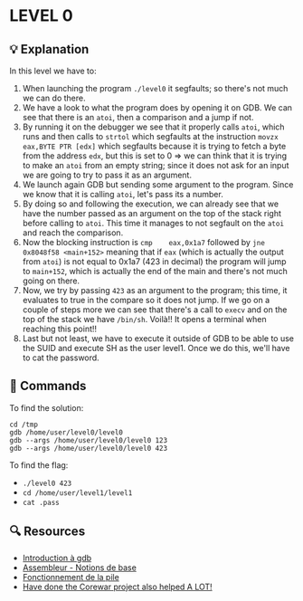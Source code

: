 # LEVEL 0

## 💡 Explanation

In this level we have to:
1. When launching the program `./level0` it segfaults; so there's not much we can do there.
2. We have a look to what the program does by opening it on GDB. We can see that there is an `atoi`, then a comparison and a jump if not.
3. By running it on the debugger we see that it properly calls `atoi`, which runs and then calls to `strtol` which segfaults at the instruction `movzx  eax,BYTE PTR [edx]` which segfaults because it is trying to fetch a byte from the address `edx`, but this is set to 0 => we can think that it is trying to make an `atoi` from an empty string; since it does not ask for an input we are going to try to pass it as an argument.
4. We launch again GDB but sending some argument to the program. Since we know that it is calling `atoi`, let's pass its a number.
5. By doing so and following the execution, we can already see that we have the number passed as an argument on the top of the stack right before calling to `atoi`. This time it manages to not segfault on the `atoi` and reach the comparison.
6. Now the blocking instruction is `cmp    eax,0x1a7` followed by `jne    0x8048f58 <main+152>` meaning that if `eax` (which is actually the output from `atoi`) is not equal to 0x1a7 (423 in decimal) the program will jump to `main+152`, which is actually the end of the main and there's not much going on there.
7. Now, we try by passing `423` as an argument to the program; this time, it evaluates to true in the compare so it does not jump. If we go on a couple of steps more we can see that there's a call to `execv` and on the top of the stack we have `/bin/sh`. Voilà!! It opens a terminal when reaching this point!!
8. Last but not least, we have to execute it outside of GDB to be able to use the SUID and execute SH as the user level1. Once we do this, we'll have to cat the password.

## 👾 Commands

To find the solution:
```
cd /tmp
gdb /home/user/level0/level0
gdb --args /home/user/level0/level0 123
gdb --args /home/user/level0/level0 423
```

To find the flag:
- `./level0 423`
- `cd /home/user/level1/level1`
- `cat .pass`

## 🔍 Resources

- [Introduction à gdb](https://beta.hackndo.com/introduction-a-gdb/#dans-gdb)
- [Assembleur - Notions de base](https://beta.hackndo.com/assembly-basics/)
- [Fonctionnement de la pile](https://beta.hackndo.com/stack-introduction/)
- [Have done the Corewar project also helped A LOT!](https://github.com/CristinaFdezBornay/Corewar)
